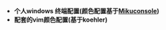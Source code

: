 - **个人windows 终端配置(颜色配置基于[Mikuconsole](https://github.com/fengT-T/Mikuconsole))**
- **配套的vim颜色配置(基于koehler)**
